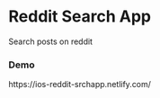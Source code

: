 <h1>Reddit Search App</h1>
<p>Search posts on reddit</p>
<h3>Demo</h3>
https://ios-reddit-srchapp.netlify.com/
